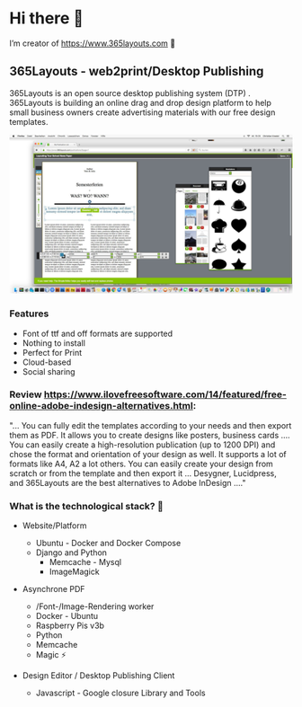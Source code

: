 # Hi there 👋
I’m creator of https://www.365layouts.com 🌱

## 365Layouts - web2print/Desktop Publishing 
365Layouts is an open source desktop publishing system (DTP) . 365Layouts is building an online drag and drop design platform to help small business owners create advertising materials with our free design templates. 

![alt text](https://github.com/ChristianKnedel/-DTPixler/blob/master/886059-b9484b3860278b75256c6e24aef4d2e165e6ce22.jpg "365Layouts Javascript DTP Client")

### Features
* Font of ttf and off formats are supported
* Nothing to install
* Perfect for Print
* Cloud-based
* Social sharing

### Review https://www.ilovefreesoftware.com/14/featured/free-online-adobe-indesign-alternatives.html: 
"... You can fully edit the templates according to your needs and then export them as PDF. It allows you to create designs like posters, business cards .... You can easily create a high-resolution publication (up to 1200 DPI) and chose the format and orientation of your design as well. It supports a lot of formats like A4, A2 a lot others. You can easily create your design from scratch or from the template and then export it ... Desygner, Lucidpress, and 365Layouts are the best alternatives to Adobe InDesign ...."

### What is the technological stack? 💬
- Website/Platform 
  - Ubuntu - Docker and Docker Compose 
  - Django and Python 
	- Memcache - Mysql 
	- ImageMagick 

- Asynchrone PDF
	- /Font-/Image-Rendering worker 
	- Docker - Ubuntu 
	- Raspberry Pis v3b
	- Python 
	- Memcache 
	- Magic ⚡

- Design Editor / Desktop Publishing Client 
	- Javascript - Google closure Library and Tools

